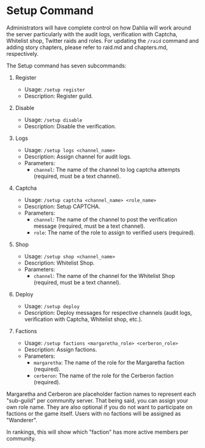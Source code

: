 # Setup Command

Administrators will have complete control on how Dahlia will work around the server particularly with the audit logs, verification with Captcha, Whitelist shop, Twitter raids and roles. For updating the `/raid` command and adding story chapters, please refer to raid.md and chapters.md, respectively.

The Setup command has seven subcommands:

1. Register
   - Usage: `/setup register`
   - Description: Register guild.

2. Disable
   - Usage: `/setup disable`
   - Description: Disable the verification.

3. Logs
   - Usage: `/setup logs <channel_name>`
   - Description: Assign channel for audit logs.
   - Parameters:
     - `channel`: The name of the channel to log captcha attempts (required, must be a text channel).

4. Captcha
   - Usage: `/setup captcha <channel_name> <role_name>`
   - Description: Setup CAPTCHA.
   - Parameters:
     - `channel`: The name of the channel to post the verification message (required, must be a text channel).
     - `role`: The name of the role to assign to verified users (required).

5. Shop
   - Usage: `/setup shop <channel_name>`
   - Description: Whitelist Shop.
   - Parameters:
     - `channel`: The name of the channel for the Whitelist Shop (required, must be a text channel).

6. Deploy
   - Usage: `/setup deploy`
   - Description: Deploy messages for respective channels (audit logs, verification with Captcha, Whitelist shop, etc.).

7. Factions
   - Usage: `/setup factions <margaretha_role> <cerberon_role>`
   - Description: Assign factions.
   - Parameters:
     - `margaretha`: The name of the role for the Margaretha faction (required).
     - `cerberon`: The name of the role for the Cerberon faction (required).

Margaretha and Cerberon are placeholder faction names to represent each "sub-guild" per community server. That being said, you can assign your own role name. They are also optional if you do not want to participate on factions or the game itself. Users with no factions will be assigned as "Wanderer".

In rankings, this will show which "faction" has more active members per community.
